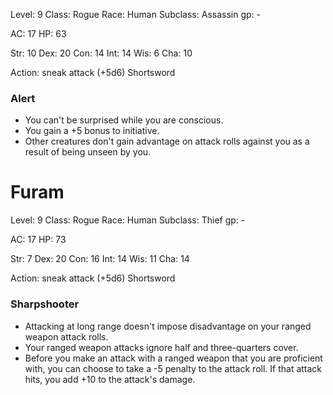Level: 9
Class: Rogue
Race: Human 
Subclass: Assassin
gp: -

AC: 17
HP: 63

Str: 10
Dex: 20
Con: 14
Int: 14
Wis: 6
Cha: 10


Action: sneak attack (+5d6)
Shortsword
### Alert
- You can't be surprised while you are conscious.
- You gain a +5 bonus to initiative.
- Other creatures don't gain advantage on attack rolls against you as a result of being unseen by you.

# Furam
Level: 9
Class: Rogue
Race: Human 
Subclass: Thief
gp: -

AC: 17
HP: 73

Str: 7
Dex: 20
Con: 16
Int: 14
Wis: 11
Cha: 14

Action: sneak attack (+5d6)
Shortsword
### Sharpshooter
- Attacking at long range doesn't impose disadvantage on your ranged weapon attack rolls.
- Your ranged weapon attacks ignore half and three-quarters cover.
- Before you make an attack with a ranged weapon that you are proficient with, you can choose to take a -5 penalty to the attack roll. If that attack hits, you add +10 to the attack's damage.